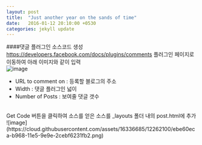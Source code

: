 ```yaml
---
layout: post
title:  "Just another year on the sands of time"
date:   2016-01-12 20:10:00 +0530
categories: jekyll update
---
```


####댓글 플러그인 소스코드 생성
https://developers.facebook.com/docs/plugins/comments 플러그인 페이지로 이동하여 아래 이미지와 같이 입력
<br>
![image](https://cloud.githubusercontent.com/assets/16336685/12262019/53ea1a58-b968-11e5-9a03-c46f8b03527f.png)
<br>
- URL to comment on : 등록할 블로그의 주소<br>
- Width : 댓글 플러그인 넓이<br>
- Number of Posts : 보여줄 댓글 갯수
<br>
Get Code 버튼을 클릭하여 소스를 얻은 소스를 _layouts 폴더 내의 post.html에 추가
<br>
![image](https://cloud.githubusercontent.com/assets/16336685/12262100/ebe60eca-b968-11e5-9e9e-2cebf6231fb2.png)
